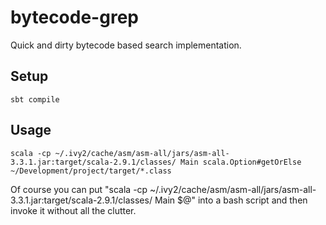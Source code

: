 # bytecode-grep
Quick and dirty bytecode based search implementation.

## Setup
```sbt compile```

## Usage
```scala -cp ~/.ivy2/cache/asm/asm-all/jars/asm-all-3.3.1.jar:target/scala-2.9.1/classes/ Main scala.Option#getOrElse ~/Development/project/target/*.class```

Of course you can put "scala -cp ~/.ivy2/cache/asm/asm-all/jars/asm-all-3.3.1.jar:target/scala-2.9.1/classes/ Main $@" into a bash script and then invoke it without all the clutter.
  
